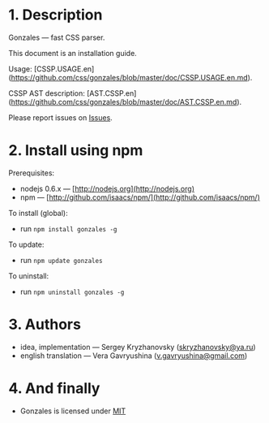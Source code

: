 # 1. Description

Gonzales — fast CSS parser.

This document is an installation guide.

Usage: [CSSP.USAGE.en] (https://github.com/css/gonzales/blob/master/doc/CSSP.USAGE.en.md).

CSSP AST description: [AST.CSSP.en] (https://github.com/css/gonzales/blob/master/doc/AST.CSSP.en.md).

Please report issues on [Issues](https://github.com/css/gonzales/issues).

# 2. Install using npm

Prerequisites:

* nodejs 0.6.x&nbsp;— [http://nodejs.org](http://nodejs.org)
* npm&nbsp;— [http://github.com/isaacs/npm/](http://github.com/isaacs/npm/)

To install (global):

* run `npm install gonzales -g`

To update:

* run `npm update gonzales`

To uninstall:

* run `npm uninstall gonzales -g`

# 3. Authors

* idea, implementation — Sergey Kryzhanovsky (<skryzhanovsky@ya.ru>)
* english translation — Vera Gavryushina (<v.gavryushina@gmail.com>)

# 4. And finally

* Gonzales is licensed under [MIT](https://github.com/css/gonzales/blob/master/MIT-LICENSE.txt)
